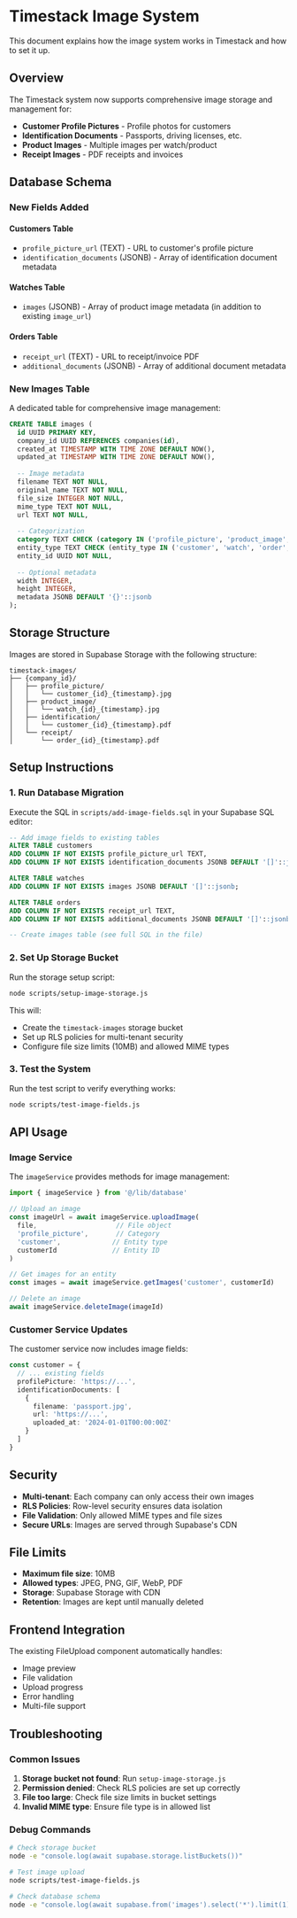 # Timestack Image System

This document explains how the image system works in Timestack and how to set it up.

## Overview

The Timestack system now supports comprehensive image storage and management for:
- **Customer Profile Pictures** - Profile photos for customers
- **Identification Documents** - Passports, driving licenses, etc.
- **Product Images** - Multiple images per watch/product
- **Receipt Images** - PDF receipts and invoices

## Database Schema

### New Fields Added

#### Customers Table
- `profile_picture_url` (TEXT) - URL to customer's profile picture
- `identification_documents` (JSONB) - Array of identification document metadata

#### Watches Table
- `images` (JSONB) - Array of product image metadata (in addition to existing `image_url`)

#### Orders Table
- `receipt_url` (TEXT) - URL to receipt/invoice PDF
- `additional_documents` (JSONB) - Array of additional document metadata

### New Images Table
A dedicated table for comprehensive image management:

```sql
CREATE TABLE images (
  id UUID PRIMARY KEY,
  company_id UUID REFERENCES companies(id),
  created_at TIMESTAMP WITH TIME ZONE DEFAULT NOW(),
  updated_at TIMESTAMP WITH TIME ZONE DEFAULT NOW(),
  
  -- Image metadata
  filename TEXT NOT NULL,
  original_name TEXT NOT NULL,
  file_size INTEGER NOT NULL,
  mime_type TEXT NOT NULL,
  url TEXT NOT NULL,
  
  -- Categorization
  category TEXT CHECK (category IN ('profile_picture', 'product_image', 'identification', 'receipt', 'other')),
  entity_type TEXT CHECK (entity_type IN ('customer', 'watch', 'order', 'company')),
  entity_id UUID NOT NULL,
  
  -- Optional metadata
  width INTEGER,
  height INTEGER,
  metadata JSONB DEFAULT '{}'::jsonb
);
```

## Storage Structure

Images are stored in Supabase Storage with the following structure:

```
timestack-images/
├── {company_id}/
│   ├── profile_picture/
│   │   └── customer_{id}_{timestamp}.jpg
│   ├── product_image/
│   │   └── watch_{id}_{timestamp}.jpg
│   ├── identification/
│   │   └── customer_{id}_{timestamp}.pdf
│   └── receipt/
│       └── order_{id}_{timestamp}.pdf
```

## Setup Instructions

### 1. Run Database Migration
Execute the SQL in `scripts/add-image-fields.sql` in your Supabase SQL editor:

```sql
-- Add image fields to existing tables
ALTER TABLE customers 
ADD COLUMN IF NOT EXISTS profile_picture_url TEXT,
ADD COLUMN IF NOT EXISTS identification_documents JSONB DEFAULT '[]'::jsonb;

ALTER TABLE watches 
ADD COLUMN IF NOT EXISTS images JSONB DEFAULT '[]'::jsonb;

ALTER TABLE orders 
ADD COLUMN IF NOT EXISTS receipt_url TEXT,
ADD COLUMN IF NOT EXISTS additional_documents JSONB DEFAULT '[]'::jsonb;

-- Create images table (see full SQL in the file)
```

### 2. Set Up Storage Bucket
Run the storage setup script:

```bash
node scripts/setup-image-storage.js
```

This will:
- Create the `timestack-images` storage bucket
- Set up RLS policies for multi-tenant security
- Configure file size limits (10MB) and allowed MIME types

### 3. Test the System
Run the test script to verify everything works:

```bash
node scripts/test-image-fields.js
```

## API Usage

### Image Service

The `imageService` provides methods for image management:

```typescript
import { imageService } from '@/lib/database'

// Upload an image
const imageUrl = await imageService.uploadImage(
  file,                    // File object
  'profile_picture',       // Category
  'customer',             // Entity type
  customerId              // Entity ID
)

// Get images for an entity
const images = await imageService.getImages('customer', customerId)

// Delete an image
await imageService.deleteImage(imageId)
```

### Customer Service Updates

The customer service now includes image fields:

```typescript
const customer = {
  // ... existing fields
  profilePicture: 'https://...',
  identificationDocuments: [
    {
      filename: 'passport.jpg',
      url: 'https://...',
      uploaded_at: '2024-01-01T00:00:00Z'
    }
  ]
}
```

## Security

- **Multi-tenant**: Each company can only access their own images
- **RLS Policies**: Row-level security ensures data isolation
- **File Validation**: Only allowed MIME types and file sizes
- **Secure URLs**: Images are served through Supabase's CDN

## File Limits

- **Maximum file size**: 10MB
- **Allowed types**: JPEG, PNG, GIF, WebP, PDF
- **Storage**: Supabase Storage with CDN
- **Retention**: Images are kept until manually deleted

## Frontend Integration

The existing FileUpload component automatically handles:
- Image preview
- File validation
- Upload progress
- Error handling
- Multi-file support

## Troubleshooting

### Common Issues

1. **Storage bucket not found**: Run `setup-image-storage.js`
2. **Permission denied**: Check RLS policies are set up correctly
3. **File too large**: Check file size limits in bucket settings
4. **Invalid MIME type**: Ensure file type is in allowed list

### Debug Commands

```bash
# Check storage bucket
node -e "console.log(await supabase.storage.listBuckets())"

# Test image upload
node scripts/test-image-fields.js

# Check database schema
node -e "console.log(await supabase.from('images').select('*').limit(1))"
```

